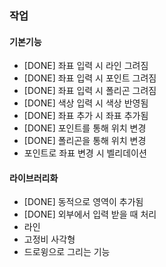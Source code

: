 ### 작업
#### 기본기능
- [DONE] 좌표 입력 시 라인 그려짐
- [DONE] 좌표 입력 시 포인트 그려짐
- [DONE] 좌표 입력 시 폴리곤 그려짐
- [DONE] 색상 입력 시 색상 반영됨
- [DONE] 좌표 추가 시 좌표 추가됨
- [DONE] 포인트를 통해 위치 변경
- [DONE] 폴리곤을 통해 위치 변경
- 포인트로 좌표 변경 시 벨리데이션

#### 라이브러리화
- [DONE] 동적으로 영역이 추가됨
- [DONE] 외부에서 입력 받을 때 처리
- 라인
- 고정비 사각형
- 드로윙으로 그리는 기능